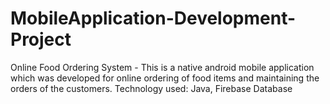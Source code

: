 # MobileApplication-Development-Project

Online Food Ordering System - 
This is a native android mobile application which was developed for online ordering of food items and
maintaining the orders of the customers. Technology used: Java, Firebase Database
